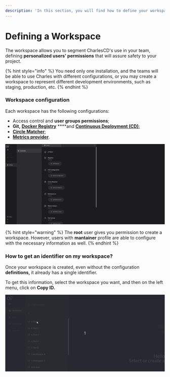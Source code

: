 ```yaml
---
description: 'In this section, you will find how to define your workspace.'
---
```


# Defining a Workspace

The workspace allows you to segment CharlesCD's use in your team, defining **personalized users' permissions** that will assure safety to your project.

{% hint style="info" %}
You need only one installation, and the teams will be able to use Charles with different configurations, or you may create a workspace to represent different development environments, such as staging, production, etc.
{% endhint %}

### Workspace configuration

Each workspace has the following configurations:

* Access control and **user groups permissions**;
* **Git,** [**Docker Registry**](https://docs.charlescd.io/get-started/defining-a-workspace/docker-registry) ****and [**Continuous Deployment \(CD\)**;](https://docs.charlescd.io/reference/cd-configuration)
* [**Circle Matcher**](https://docs.charlescd.io/reference/circle-matcher);
* [**Metrics provider**](https://docs.charlescd.io/reference/metrics). 

![](../../.gitbook/assets/defining-workspace%20%281%29.png)

{% hint style="warning" %}
The **root** user gives you permission to create a workspace. However, users with **mantainer** profile are able to configure with the necessary information as well.
{% endhint %}

### How to get an identifier on my workspace?  <a id="como-obter-o-identificador-do-meu-workspace"></a>

Once your workspace is created, even without the configuration ****definitions**,** it already has a single identifier. 

To get this information, select the workspace you want, and then on the left menu, click on **Copy ID.**

![](../../.gitbook/assets/workspace_copyid%20%282%29.gif)

  


